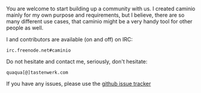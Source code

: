 You are welcome to start building up a community with us. I created caminio mainly for my own purpose and requirements, but I believe, there are so many different use cases, that caminio might be a very handy tool for other people as well.

I and contributors are available (on and off) on IRC:

    irc.freenode.net#caminio
    
Do not hesitate and contact me, seriously, don't hesitate:

    quaqua[@]tastenwerk.com

If you have any issues, please use the [github issue tracker](https://github.com/caminio/caminio/issues)